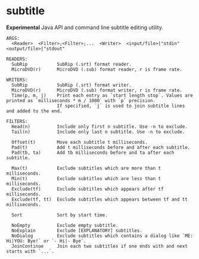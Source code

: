 subtitle
========

**Experimental** Java API and command line subtitle editing utility.

    ARGS:
      <Reader>  <Filter>;<Filter>;...  <Writer>  <input/file>|"stdin"  <output/file>|"stdout"
    
    READERS:
      SubRip           SubRip (.srt) format reader.
      MicroDVD(r)      MicroDVD (.sub) format reader, r is frame rate.
    
    WRITERS:
      SubRip           SubRip (.srt) format writer.
      MicroDVD(r)      MicroDVD (.sub) format writer, r is frame rate.
      Time(p, m, j)    Print each entry as `start length stop`. Values are printed as `milliseconds * m / 1000` with `p` precision.
                       If specified, `j` is used to join subtitle lines and added to the end.
    
    FILTERS:
      Head(n)          Include only first n subtitle. Use -n to exclude.
      Tail(n)          Include only last n subtitle. Use -n to exclude.
      
      Offset(t)        Move each subtitle t milliseconds.
      Pad(t)           Add t milliseconds before and after each subtitle.
      Pad(tb, ta)      Add tb milliseconds before and ta after each subtitle.
      
      Max(t)           Exclude subtitles which are more than t milliseconds.
      Min(t)           Exclude subtitles which are less than t milliseconds.
      Exclude(tf)      Exclude subtitles which appears after tf milliseconds.
      Exclude(tf, tt)  Exclude subtitles which appears between tf and tt milliseconds.
      
      Sort             Sort by start time.
      
      NoEmpty          Exclude empty subtitle.
      NoExplain        Exclude [EXPLANATORY] subtitles.
      NoDialog         Exclude subtitles which contains a dialog like `ME: Hi|YOU: Bye!` or `- Hi|- Bye`.
      JoinContinue     Join each two subtitles if one ends with and next starts with `...`.
